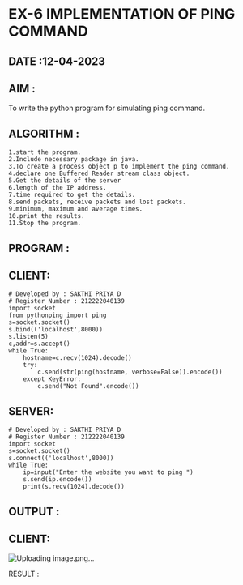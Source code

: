 # EX-6 IMPLEMENTATION OF PING COMMAND

## DATE :12-04-2023

## AIM :
To write the python program for simulating ping command.

## ALGORITHM :
```
1.start the program.
2.Include necessary package in java.
3.To create a process object p to implement the ping command.
4.declare one Buffered Reader stream class object.
5.Get the details of the server
6.length of the IP address.
7.time required to get the details.
8.send packets, receive packets and lost packets.
9.minimum, maximum and average times.
10.print the results.
11.Stop the program.
```
## PROGRAM :
## CLIENT:
```
# Developed by : SAKTHI PRIYA D
# Register Number : 212222040139
import socket
from pythonping import ping
s=socket.socket()
s.bind(('localhost',8000))
s.listen(5)
c,addr=s.accept()
while True:
    hostname=c.recv(1024).decode()
    try:
        c.send(str(ping(hostname, verbose=False)).encode())
    except KeyError:
        c.send("Not Found".encode())
```
## SERVER:
```
# Developed by : SAKTHI PRIYA D
# Register Number : 212222040139
import socket
s=socket.socket()
s.connect(('localhost',8000))
while True:
    ip=input("Enter the website you want to ping ")
    s.send(ip.encode())
    print(s.recv(1024).decode())
```

## OUTPUT :
## CLIENT:
![Uploading image.png…]()






RESULT :
